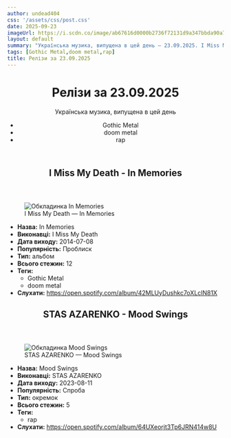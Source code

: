 ```yaml
---
author: undead404
css: '/assets/css/post.css'
date: 2025-09-23
imageUrl: https://i.scdn.co/image/ab67616d0000b2736f72131d9a347bbda90a73ac
layout: default
summary: "Українська музика, випущена в цей день – 23.09.2025. I Miss My Death, STAS AZARENKO та інші"
tags: [Gothic Metal,doom metal,rap]
title: Релізи за 23.09.2025
---
```


<main class="main-content">
  <header>
    <h1>Релізи за <time datetime="2025-09-23">23.09.2025</time></h1>
    <p class="summary">Українська музика, випущена в цей день</p>
      <ul class="tags">
          <li>Gothic Metal</li>
          <li>doom metal</li>
          <li>rap</li>
      </ul>
  </header>
  <section class="releases">
    <article class="release">
      <header>
        <h2>
          I Miss My Death - In Memories
        </h2>
      </header>
      <figure>
        <img src="https://i.scdn.co/image/ab67616d0000b2736f72131d9a347bbda90a73ac" alt="Обкладинка In Memories">
        <figcaption>I Miss My Death — In Memories</figcaption>
      </figure>
      <ul>
        <li><strong>Назва:</strong> In Memories</li>
        <li><strong>Виконавці:</strong> I Miss My Death</li>
        <li><strong>Дата виходу:</strong> 2014-07-08</li>
        <li><strong>Популярність:</strong> Проблиск</li>
        <li><strong>Тип:</strong> альбом</li>
        <li><strong>Всього стежин:</strong> 12</li>
            <li><strong>Теги:</strong>
            <ul class="tags">
                <li class="tag">Gothic Metal</li>
                <li class="tag">doom metal</li>
            </ul>
            </li>
        <li><strong>Слухати:</strong> <a href="https://open.spotify.com/album/42MLUyDushkc7oXLclN81X" target="_blank">https:&#x2F;&#x2F;open.spotify.com&#x2F;album&#x2F;42MLUyDushkc7oXLclN81X</a></li>
      </ul>
    </article>
    <article class="release">
      <header>
        <h2>
          STAS AZARENKO - Mood Swings
        </h2>
      </header>
      <figure>
        <img src="https://i.scdn.co/image/ab67616d0000b273a81f4c5d611bc20cf679812e" alt="Обкладинка Mood Swings">
        <figcaption>STAS AZARENKO — Mood Swings</figcaption>
      </figure>
      <ul>
        <li><strong>Назва:</strong> Mood Swings</li>
        <li><strong>Виконавці:</strong> STAS AZARENKO</li>
        <li><strong>Дата виходу:</strong> 2023-08-11</li>
        <li><strong>Популярність:</strong> Спроба</li>
        <li><strong>Тип:</strong> окремок</li>
        <li><strong>Всього стежин:</strong> 5</li>
            <li><strong>Теги:</strong>
            <ul class="tags">
                <li class="tag">rap</li>
            </ul>
            </li>
        <li><strong>Слухати:</strong> <a href="https://open.spotify.com/album/64UXeorjt3Tp6JRN414w8U" target="_blank">https:&#x2F;&#x2F;open.spotify.com&#x2F;album&#x2F;64UXeorjt3Tp6JRN414w8U</a></li>
      </ul>
    </article>
  </section>
</main>